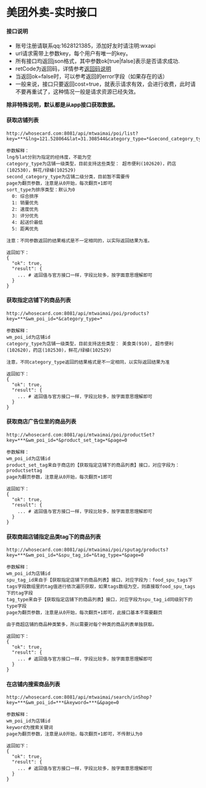 # 美团外卖-实时接口

#### 接口说明
* 账号注册请联系qq:1628121385，添加好友时请注明:wxapi
* url请求需带上参数key，每个用户有唯一的key。
* 所有接口均返回json格式，其中参数ok[true|false]表示是否请求成功.
* retCode为返回码，详情参考[返回码说明](https://github.com/iwoods100/wxapi-doc/blob/master/retcode.md)
* 当返回ok=false时，可以参考返回的error字段（如果存在的话）
* 一般来说，接口只要返回cost=true，就表示请求有效，会进行收费，此时请不要再重试了，这种情况一般是请求资源已经失效。

**除非特殊说明，默认都是从app接口获取数据。**

#### 获取店铺列表
```
http://whosecard.com:8081/api/mtwaimai/poi/list?key=***&lng=121.528064&lat=31.308544&category_type=*&second_category_type=&page=0&sort_type=0

参数解释：
lng与lat分别为指定的经纬度，不能为空
category_type为店铺一级类型，目前支持这些类型： 超市便利(102620)，药店(102530)，鲜花/绿植(102529)
second_category_type为店铺二级分类，目前暂不需要传
page为翻页参数，注意是从0开始，每次翻页+1即可
sort_type为排序类型：默认为0
  0: 综合排序
  1: 销量优先
  2: 速度优先
  3: 评分优先
  4: 起送价最低
  5: 距离优先

注意：不同参数返回的结果格式是不一定相同的，以实际返回结果为准。

返回如下：
{
  "ok": true,
  "result": {
    ... # 返回值与官方接口一样，字段比较多，按字面意思理解即可
  }
}
```

#### 获取指定店铺下的商品列表
```
http://whosecard.com:8081/api/mtwaimai/poi/products?key=***&wm_poi_id=*&category_type=*

参数解释：
wm_poi_id为店铺id
category_type为店铺一级类型，目前支持这些类型： 美食类(910), 超市便利(102620)，药店(102530)，鲜花/绿植(102529)

注意，不同category_type返回的结果格式是不一定相同，以实际返回结果为准

返回如下：
{
  "ok": true,
  "result": {
    ... # 返回值与官方接口一样，字段比较多，按字面意思理解即可
  }
}
```

#### 获取商店广告位里的商品列表
```
http://whosecard.com:8081/api/mtwaimai/poi/productSet?key=***&wm_poi_id=*&product_set_tag=*&page=0

参数解释：
wm_poi_id为店铺id
product_set_tag来自于商店的【获取指定店铺下的商品列表】接口，对应字段为：productsettag
page为翻页参数，注意是从0开始，每次翻页+1即可

返回如下：
{
  "ok": true,
  "result": {
    ... # 返回值与官方接口一样，字段比较多，按字面意思理解即可
  }
}
```

#### 获取商超店铺指定品类tag下的商品列表
```
http://whosecard.com:8081/api/mtwaimai/poi/sputag/products?key=***&wm_poi_id=*&spu_tag_id=*&tag_type=*&page=0

参数解释：
wm_poi_id为店铺id
spu_tag_id来自于【获取指定店铺下的商品列表】接口，对应字段为：food_spu_tags下tags字段数组里的tag值进行依次遍历获取，如果tags数组为空，则直接取food_spu_tags下的tag字段
tag_type来自于【获取指定店铺下的商品列表】接口，对应字段为spu_tag_id同级别下的type字段
page为翻页参数，注意是从0开始，每次翻页+1即可，此接口基本不需要翻页

由于商超店铺的商品种类繁多，所以需要对每个种类的商品列表单独获取。

返回如下：
{
  "ok": true,
  "result": {
    ... # 返回值与官方接口一样，字段比较多，按字面意思理解即可
  }
}
```

#### 在店铺内搜索商品列表
```
http://whosecard.com:8081/api/mtwaimai/search/inShop?key=***&wm_poi_id=***&keyword=***&&page=0

参数解释：
wm_poi_id为店铺id
keyword为搜索关键词
page为翻页参数，注意是从0开始，每次翻页+1即可，不传默认为0

返回如下：
{
  "ok": true,
  "result": {
    ... # 返回值与官方接口一样，字段比较多，按字面意思理解即可
  }
}
```
